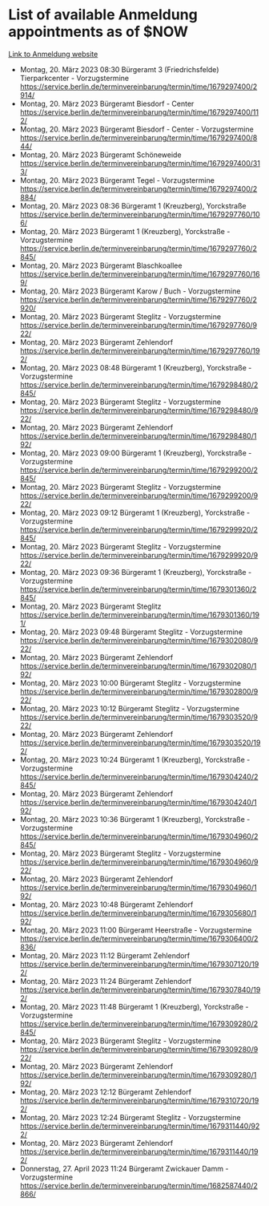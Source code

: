 # List of available Anmeldung appointments as of $NOW
[Link to Anmeldung website](https://service.berlin.de/terminvereinbarung/termin/tag.php?termin=1&anliegen[]=120686&dienstleisterlist=122210,122217,327316,122219,327312,122227,327314,122231,327346,122243,327348,122254,122252,329742,122260,329745,122262,329748,122271,327278,122273,327274,122277,327276,330436,122280,327294,122282,327290,122284,327292,122291,327270,122285,327266,122286,327264,122296,327268,150230,329760,122297,327286,122294,327284,122312,329763,122314,329775,122304,327330,122311,327334,122309,327332,317869,122281,327352,122279,329772,122283,122276,327324,122274,327326,122267,329766,122246,327318,122251,327320,122257,327322,122208,327298,122226,327300&herkunft=http%3A%2F%2Fservice.berlin.de%2Fdienstleistung%2F120686%2F)
- Montag, 20. März 2023 08:30 Bürgeramt 3 (Friedrichsfelde) Tierparkcenter - Vorzugstermine https://service.berlin.de/terminvereinbarung/termin/time/1679297400/2914/
- Montag, 20. März 2023  Bürgeramt Biesdorf - Center https://service.berlin.de/terminvereinbarung/termin/time/1679297400/112/
- Montag, 20. März 2023  Bürgeramt Biesdorf - Center - Vorzugstermine https://service.berlin.de/terminvereinbarung/termin/time/1679297400/844/
- Montag, 20. März 2023  Bürgeramt Schöneweide https://service.berlin.de/terminvereinbarung/termin/time/1679297400/313/
- Montag, 20. März 2023  Bürgeramt Tegel - Vorzugstermine https://service.berlin.de/terminvereinbarung/termin/time/1679297400/2884/
- Montag, 20. März 2023 08:36 Bürgeramt 1 (Kreuzberg), Yorckstraße https://service.berlin.de/terminvereinbarung/termin/time/1679297760/106/
- Montag, 20. März 2023  Bürgeramt 1 (Kreuzberg), Yorckstraße - Vorzugstermine https://service.berlin.de/terminvereinbarung/termin/time/1679297760/2845/
- Montag, 20. März 2023  Bürgeramt Blaschkoallee https://service.berlin.de/terminvereinbarung/termin/time/1679297760/169/
- Montag, 20. März 2023  Bürgeramt Karow / Buch - Vorzugstermine https://service.berlin.de/terminvereinbarung/termin/time/1679297760/2920/
- Montag, 20. März 2023  Bürgeramt Steglitz - Vorzugstermine https://service.berlin.de/terminvereinbarung/termin/time/1679297760/922/
- Montag, 20. März 2023  Bürgeramt Zehlendorf https://service.berlin.de/terminvereinbarung/termin/time/1679297760/192/
- Montag, 20. März 2023 08:48 Bürgeramt 1 (Kreuzberg), Yorckstraße - Vorzugstermine https://service.berlin.de/terminvereinbarung/termin/time/1679298480/2845/
- Montag, 20. März 2023  Bürgeramt Steglitz - Vorzugstermine https://service.berlin.de/terminvereinbarung/termin/time/1679298480/922/
- Montag, 20. März 2023  Bürgeramt Zehlendorf https://service.berlin.de/terminvereinbarung/termin/time/1679298480/192/
- Montag, 20. März 2023 09:00 Bürgeramt 1 (Kreuzberg), Yorckstraße - Vorzugstermine https://service.berlin.de/terminvereinbarung/termin/time/1679299200/2845/
- Montag, 20. März 2023  Bürgeramt Steglitz - Vorzugstermine https://service.berlin.de/terminvereinbarung/termin/time/1679299200/922/
- Montag, 20. März 2023 09:12 Bürgeramt 1 (Kreuzberg), Yorckstraße - Vorzugstermine https://service.berlin.de/terminvereinbarung/termin/time/1679299920/2845/
- Montag, 20. März 2023  Bürgeramt Steglitz - Vorzugstermine https://service.berlin.de/terminvereinbarung/termin/time/1679299920/922/
- Montag, 20. März 2023 09:36 Bürgeramt 1 (Kreuzberg), Yorckstraße - Vorzugstermine https://service.berlin.de/terminvereinbarung/termin/time/1679301360/2845/
- Montag, 20. März 2023  Bürgeramt Steglitz https://service.berlin.de/terminvereinbarung/termin/time/1679301360/191/
- Montag, 20. März 2023 09:48 Bürgeramt Steglitz - Vorzugstermine https://service.berlin.de/terminvereinbarung/termin/time/1679302080/922/
- Montag, 20. März 2023  Bürgeramt Zehlendorf https://service.berlin.de/terminvereinbarung/termin/time/1679302080/192/
- Montag, 20. März 2023 10:00 Bürgeramt Steglitz - Vorzugstermine https://service.berlin.de/terminvereinbarung/termin/time/1679302800/922/
- Montag, 20. März 2023 10:12 Bürgeramt Steglitz - Vorzugstermine https://service.berlin.de/terminvereinbarung/termin/time/1679303520/922/
- Montag, 20. März 2023  Bürgeramt Zehlendorf https://service.berlin.de/terminvereinbarung/termin/time/1679303520/192/
- Montag, 20. März 2023 10:24 Bürgeramt 1 (Kreuzberg), Yorckstraße - Vorzugstermine https://service.berlin.de/terminvereinbarung/termin/time/1679304240/2845/
- Montag, 20. März 2023  Bürgeramt Zehlendorf https://service.berlin.de/terminvereinbarung/termin/time/1679304240/192/
- Montag, 20. März 2023 10:36 Bürgeramt 1 (Kreuzberg), Yorckstraße - Vorzugstermine https://service.berlin.de/terminvereinbarung/termin/time/1679304960/2845/
- Montag, 20. März 2023  Bürgeramt Steglitz - Vorzugstermine https://service.berlin.de/terminvereinbarung/termin/time/1679304960/922/
- Montag, 20. März 2023  Bürgeramt Zehlendorf https://service.berlin.de/terminvereinbarung/termin/time/1679304960/192/
- Montag, 20. März 2023 10:48 Bürgeramt Zehlendorf https://service.berlin.de/terminvereinbarung/termin/time/1679305680/192/
- Montag, 20. März 2023 11:00 Bürgeramt Heerstraße - Vorzugstermine https://service.berlin.de/terminvereinbarung/termin/time/1679306400/2836/
- Montag, 20. März 2023 11:12 Bürgeramt Zehlendorf https://service.berlin.de/terminvereinbarung/termin/time/1679307120/192/
- Montag, 20. März 2023 11:24 Bürgeramt Zehlendorf https://service.berlin.de/terminvereinbarung/termin/time/1679307840/192/
- Montag, 20. März 2023 11:48 Bürgeramt 1 (Kreuzberg), Yorckstraße - Vorzugstermine https://service.berlin.de/terminvereinbarung/termin/time/1679309280/2845/
- Montag, 20. März 2023  Bürgeramt Steglitz - Vorzugstermine https://service.berlin.de/terminvereinbarung/termin/time/1679309280/922/
- Montag, 20. März 2023  Bürgeramt Zehlendorf https://service.berlin.de/terminvereinbarung/termin/time/1679309280/192/
- Montag, 20. März 2023 12:12 Bürgeramt Zehlendorf https://service.berlin.de/terminvereinbarung/termin/time/1679310720/192/
- Montag, 20. März 2023 12:24 Bürgeramt Steglitz - Vorzugstermine https://service.berlin.de/terminvereinbarung/termin/time/1679311440/922/
- Montag, 20. März 2023  Bürgeramt Zehlendorf https://service.berlin.de/terminvereinbarung/termin/time/1679311440/192/
- Donnerstag, 27. April 2023 11:24 Bürgeramt Zwickauer Damm - Vorzugstermine https://service.berlin.de/terminvereinbarung/termin/time/1682587440/2866/
